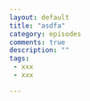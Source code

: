 ```yaml
---
layout: default
title: "asdfa"
category: episodes
comments: true
description: ""
tags:
 - xxx
 - xxx

---
```

